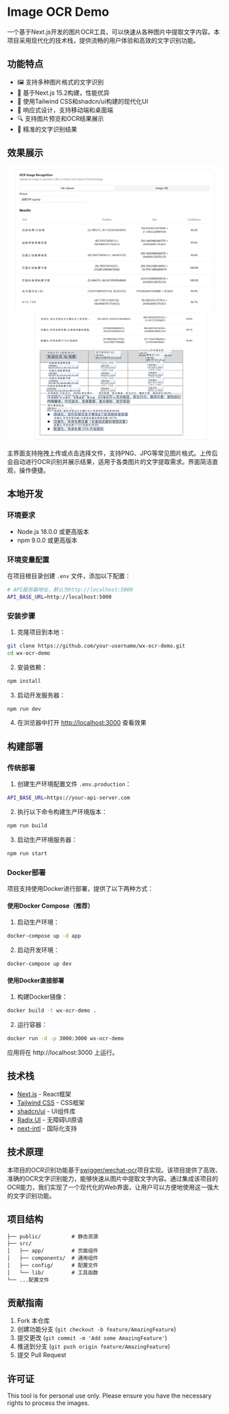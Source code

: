 # Image OCR Demo

一个基于Next.js开发的图片OCR工具，可以快速从各种图片中提取文字内容。本项目采用现代化的技术栈，提供流畅的用户体验和高效的文字识别功能。

## 功能特点

- 🖼️ 支持多种图片格式的文字识别
- 🚀 基于Next.js 15.2构建，性能优异
- 💅 使用Tailwind CSS和shadcn/ui构建的现代化UI
- 📱 响应式设计，支持移动端和桌面端
- 🔍 支持图片预览和OCR结果展示
- 🎯 精准的文字识别结果

## 效果展示

![主界面](public/screenshots/eg1.png)
![识别结果](public/screenshots/eg.png)

主界面支持拖拽上传或点击选择文件，支持PNG、JPG等常见图片格式。上传后会自动进行OCR识别并展示结果，适用于各类图片的文字提取需求。界面简洁直观，操作便捷。

## 本地开发

### 环境要求

- Node.js 18.0.0 或更高版本
- npm 9.0.0 或更高版本

### 环境变量配置

在项目根目录创建 `.env` 文件，添加以下配置：

```bash
# API服务器地址，默认为http://localhost:5000
API_BASE_URL=http://localhost:5000
```

### 安装步骤

1. 克隆项目到本地：

```bash
git clone https://github.com/your-username/wx-ocr-demo.git
cd wx-ocr-demo
```

2. 安装依赖：

```bash
npm install
```

3. 启动开发服务器：

```bash
npm run dev
```

4. 在浏览器中打开 [http://localhost:3000](http://localhost:3000) 查看效果

## 构建部署

### 传统部署

1. 创建生产环境配置文件 `.env.production`：

```bash
API_BASE_URL=https://your-api-server.com
```

2. 执行以下命令构建生产环境版本：

```bash
npm run build
```

3. 启动生产环境服务器：

```bash
npm run start
```

### Docker部署

项目支持使用Docker进行部署，提供了以下两种方式：

#### 使用Docker Compose（推荐）

1. 启动生产环境：

```bash
docker-compose up -d app
```

2. 启动开发环境：

```bash
docker-compose up dev
```

#### 使用Docker直接部署

1. 构建Docker镜像：

```bash
docker build -t wx-ocr-demo .
```

2. 运行容器：

```bash
docker run -d -p 3000:3000 wx-ocr-demo
```

应用将在 http://localhost:3000 上运行。

## 技术栈

- [Next.js](https://nextjs.org/) - React框架
- [Tailwind CSS](https://tailwindcss.com/) - CSS框架
- [shadcn/ui](https://ui.shadcn.com/) - UI组件库
- [Radix UI](https://www.radix-ui.com/) - 无障碍UI原语
- [next-intl](https://next-intl-docs.vercel.app/) - 国际化支持

## 技术原理

本项目的OCR识别功能基于[swigger/wechat-ocr](https://github.com/swigger/wechat-ocr)项目实现。该项目提供了高效、准确的OCR文字识别能力，能够快速从图片中提取文字内容。通过集成该项目的OCR能力，我们实现了一个现代化的Web界面，让用户可以方便地使用这一强大的文字识别功能。

## 项目结构

```
├── public/          # 静态资源
├── src/
│   ├── app/         # 页面组件
│   ├── components/  # 通用组件
│   ├── config/      # 配置文件
│   └── lib/         # 工具函数
└── ...配置文件
```

## 贡献指南

1. Fork 本仓库
2. 创建功能分支 (`git checkout -b feature/AmazingFeature`)
3. 提交更改 (`git commit -m 'Add some AmazingFeature'`)
4. 推送到分支 (`git push origin feature/AmazingFeature`)
5. 提交 Pull Request

## 许可证

This tool is for personal use only. Please ensure you have the necessary rights to process the images.

